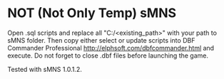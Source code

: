 # NOT (Not Only Temp) sMNS

Open .sql scripts and replace all "C:/<existing_path>" with your path to sMNS folder. Then copy either select or update scripts into DBF Commander Professional http://elphsoft.com/dbfcommander.html and execute. Do not forget to close .dbf files before launching the game.

Tested with sMNS 1.0.1.2.
